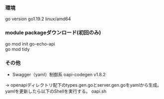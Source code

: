 
### 環境
go version go1.19.2 linux/amd64  


### module packageダウンロード(初回のみ)
go mod init go-echo-api  
go mod tidy  

### その他
- Swagger（yaml）制御系
oapi-codegen v1.8.2  


-> openapiディレクトリ配下のtypes.gen.goとserver.gen.goをyamlから生成。
yamlを更新したら以下のShellを実行する。
oapi.sh



